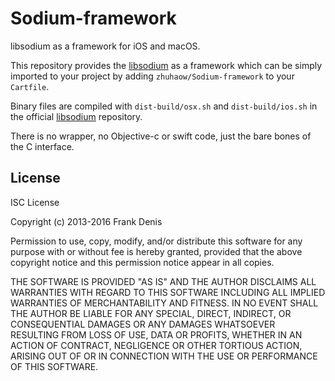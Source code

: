 # Sodium-framework
libsodium as a framework for iOS and macOS.

This repository provides the [libsodium](https://github.com/jedisct1/libsodium) as a framework which can be simply imported to your project by adding `zhuhaow/Sodium-framework` to your `Cartfile`.

Binary files are compiled with `dist-build/osx.sh` and `dist-build/ios.sh` in the official [libsodium](https://github.com/jedisct1/libsodium) repository.

There is no wrapper, no Objective-c or swift code, just the bare bones of the C interface.


## License

ISC License

Copyright (c) 2013-2016
Frank Denis <j at pureftpd dot org>

Permission to use, copy, modify, and/or distribute this software for any
purpose with or without fee is hereby granted, provided that the above
copyright notice and this permission notice appear in all copies.

THE SOFTWARE IS PROVIDED "AS IS" AND THE AUTHOR DISCLAIMS ALL WARRANTIES
WITH REGARD TO THIS SOFTWARE INCLUDING ALL IMPLIED WARRANTIES OF
MERCHANTABILITY AND FITNESS. IN NO EVENT SHALL THE AUTHOR BE LIABLE FOR
ANY SPECIAL, DIRECT, INDIRECT, OR CONSEQUENTIAL DAMAGES OR ANY DAMAGES
WHATSOEVER RESULTING FROM LOSS OF USE, DATA OR PROFITS, WHETHER IN AN
ACTION OF CONTRACT, NEGLIGENCE OR OTHER TORTIOUS ACTION, ARISING OUT OF
OR IN CONNECTION WITH THE USE OR PERFORMANCE OF THIS SOFTWARE.

